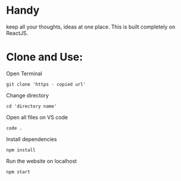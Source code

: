 # Handy
keep all your thoughts, ideas at one place. 
This is built completely on ReactJS.

# Clone and Use:

  Open Terminal 
  
    git clone 'https - copied url'

  Change directory  

    cd 'directory name'

  Open all files on VS code  

    code .

  Install dependencies

    npm install

  Run the website on localhost

    npm start
